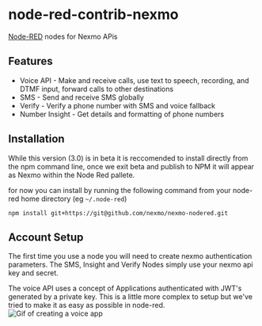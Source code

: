 node-red-contrib-nexmo
===========================

<a href="http://nodered.org" target="_new">Node-RED</a> nodes for Nexmo APis

## Features

- Voice API - Make and receive calls, use text to speech, recording, and DTMF input, forward calls to other destinations
- SMS - Send and receive SMS globally
- Verify - Verify a phone number with SMS and voice fallback
- Number Insight - Get details and formatting of phone numbers

## Installation

While this version (3.0) is in beta it is reccomended to install directly from the npm command line, once we exit beta and publish to NPM it will appear as Nexmo within the Node Red pallete.

for now you can install by running the following command from your node-red home directory (eg `~/.node-red`)

`npm install git+https://git@github.com/nexmo/nexmo-nodered.git`

## Account Setup
The first time you use a node you will need to create nexmo authentication parameters.
The SMS, Insight and Verify Nodes simply use your nexmo api key and secret.

The voice API uses a concept of Applications authenticated with JWT's generated by a private key. This is a little more complex to setup but we've tried to make it as easy as possible in node-red.
![Gif of creating a voice app](https://static.nexmodev.com/nodered-voiceapp.gif{:width="200"})
